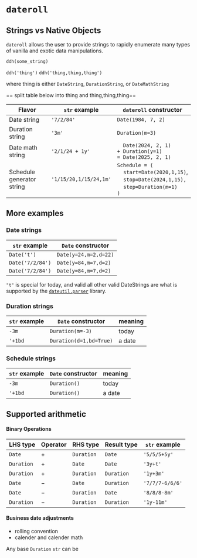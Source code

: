 
# `dateroll`

## Strings vs Native Objects

`dateroll` allows the user to provide strings to rapidly enumerate many types of vanilla and exotic data manipulations.

`ddh(some_string)`

`ddh('thing')`
`ddh('thing,thing,thing')`

where thing is either `DateString`, `DurationString`, or `DateMathString`

== split table below into thing and thing,thing,thing==

Flavor|`str` example|`dateroll` constructor|
|-|-|-|
|Date string|`'7/2/84'`|`Date(1984, 7, 2)`|
|Duration string|`'3m'`|`Duration(m=3)`|
|Date math string|`'2/1/24 + 1y'`|`  Date(2024, 2, 1)`<br>`+ Duration(y=1)`<br>`= Date(2025, 2, 1)`|
|Schedule generator string|`'1/15/20,1/15/24,1m'`|`Schedule = (` <br>  &nbsp;&nbsp;&nbsp;&nbsp;`start=Date(2020,1,15)`,<br>&nbsp;&nbsp;&nbsp;&nbsp;`stop=Date(2024,1,15),` <br>&nbsp;&nbsp;&nbsp;&nbsp;`step=Duration(m=1)`<br>`)`|

## More examples

### Date strings

|`str` example|`Date` constructor|
|-|-|
|`Date('t')` |`Date(y=24,m=2,d=22)`
|`Date('7/2/84')` |`Date(y=84,m=7,d=2)`
|`Date('7/2/84')` |`Date(y=84,m=7,d=2)`

`"t"` is special for today, and valid all other valid DateStrings are what is supported by  the [`dateutil.parser`](https://dateutil.readthedocs.io/en/stable/parser.html) library.


### Duration strings

|`str` example|`Date` constructor|meaning|
|-|-|-|
|`-3m`  |`Duration(m=-3)`|today|
|`'+1bd`|`Duration(d=1,bd=True)`|a date|

### Schedule strings

|`str` example|`Date` constructor|meaning|
|-|-|-|
|`-3m`  |`Duration()`|today|
|`'+1bd`|`Duration()`|a date|

## Supported arithmetic

#### Binary Operations

|LHS type|Operator|RHS type|Result type|`str` example|
|-|-|-|-|-|
|`Date`|$+$|`Duration`|`Date`|`'5/5/5+5y'`|
|`Duration`|$+$|`Date`|`Date`|`'3y+t'`|
|`Duration`|$+$|`Duration`|`Duration`|`'1y+3m'`|
|`Date`|$-$|`Date`|`Duration`|`'7/7/7-6/6/6'`|
|`Date`|$-$|`Duration`|`Date`|`'8/8/8-8m'`|
|`Duration`|$-$|`Duration`|`Duration`|`'1y-11m'`|

#### Business date adjustments

- rolling convention
- calender and calender math

Any base `Duration` `str` can be 

